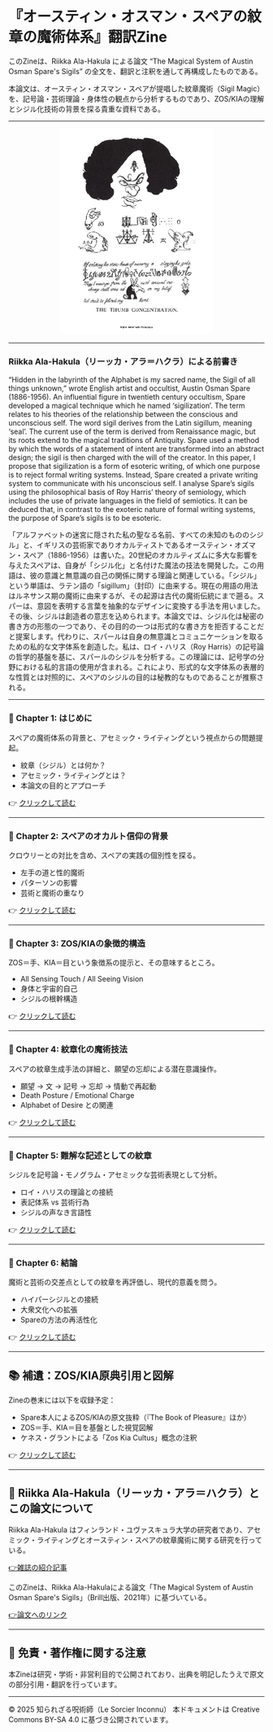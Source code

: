 # 『オースティン・オスマン・スペアの紋章の魔術体系』翻訳Zine

このZineは、Riikka Ala-Hakula による論文 “The Magical System of Austin Osman Spare's Sigils” の全文を、翻訳と注釈を通して再構成したものである。

本論文は、オースティン・オスマン・スペアが提唱した紋章魔術（Sigil Magic）を、記号論・芸術理論・身体性の観点から分析するものであり、ZOS/KIAの理解とシジル化技術の背景を探る貴重な資料である。


---

<div align="center">
 <img src="spare.png" width="300">
</div>

---

### Riikka Ala-Hakula（リーッカ・アラ＝ハクラ）による前書き

“Hidden in the labyrinth of the Alphabet is my sacred name, the Sigil of all things unknown,” wrote English artist and occultist, Austin Osman Spare (1886-1956). An influential figure in twentieth century occultism, Spare developed a magical technique which he named ‘sigilization’. The term relates to his theories of the relationship between the conscious and unconscious self. The word sigil derives from the Latin sigillum, meaning ‘seal’. The current use of the term is derived from Renaissance magic, but its roots extend to the magical traditions of Antiquity. Spare used a method by which the words of a statement of intent are transformed into an abstract design; the sigil is then charged with the will of the creator. In this paper, I propose that sigilization is a form of esoteric writing, of which one purpose is to reject formal writing systems. Instead, Spare created a private writing system to communicate with his unconscious self. I analyse Spare’s sigils using the philosophical basis of Roy Harris’ theory of semiology, which includes the use of private languages in the field of semiotics. It can be deduced that, in contrast to the exoteric nature of formal writing systems, the purpose of Spare’s sigils is to be esoteric.

「アルファベットの迷宮に隠された私の聖なる名前、すべての未知のもののシジル」と、イギリスの芸術家でありオカルティストであるオースティン・オズマン・スペア（1886-1956）は書いた。20世紀のオカルティズムに多大な影響を与えたスペアは、自身が「シジル化」と名付けた魔法の技法を開発した。この用語は、彼の意識と無意識の自己の関係に関する理論と関連している。「シジル」という単語は、ラテン語の「sigillum」（封印）に由来する。現在の用語の用法はルネサンス期の魔術に由来するが、その起源は古代の魔術伝統にまで遡る。スパーは、意図を表明する言葉を抽象的なデザインに変換する手法を用いました。その後、シジルは創造者の意志を込められます。本論文では、シジル化は秘密の書き方の形態の一つであり、その目的の一つは形式的な書き方を拒否することだと提案します。代わりに、スパールは自身の無意識とコミュニケーションを取るための私的な文字体系を創造した。私は、ロイ・ハリス（Roy Harris）の記号論の哲学的基盤を基に、スパールのシジルを分析する。この理論には、記号学の分野における私的言語の使用が含まれる。これにより、形式的な文字体系の表層的な性質とは対照的に、スペアのシジルの目的は秘教的なものであることが推察される。

---

### 🔹 Chapter 1: はじめに

スペアの魔術体系の背景と、アセミック・ライティングという視点からの問題提起。

- 紋章（シジル）とは何か？
- アセミック・ライティングとは？
- 本論文の目的とアプローチ

👉 [クリックして読む](01_intro.md)

---

### 🔹 Chapter 2: スペアのオカルト信仰の背景

クロウリーとの対比を含め、スペアの実践の個別性を探る。

- 左手の道と性的魔術
- パターソンの影響
- 芸術と魔術の重なり

👉 [クリックして読む](02_background.md)

---

### 🔹 Chapter 3: ZOS/KIAの象徴的構造

ZOS＝手、KIA＝目という象徴系の提示と、その意味するところ。

- All Sensing Touch / All Seeing Vision
- 身体と宇宙的自己
- シジルの根幹構造

👉 [クリックして読む](03_zos_kia.md)

---

### 🔹 Chapter 4: 紋章化の魔術技法

スペアの紋章生成手法の詳細と、願望の忘却による潜在意識操作。

- 願望 → 文 → 記号 → 忘却 → 情動で再起動
- Death Posture / Emotional Charge
- Alphabet of Desire との関連

👉 [クリックして読む](04_sigil_magic.md)

---

### 🔹 Chapter 5: 難解な記述としての紋章

シジルを記号論・モノグラム・アセミックな芸術表現として分析。

- ロイ・ハリスの理論との接続
- 表記体系 vs 芸術行為
- シジルの声なき言語性

👉 [クリックして読む](05_esoteric_script.md)

---

### 🔹 Chapter 6: 結論

魔術と芸術の交差点としての紋章を再評価し、現代的意義を問う。

- ハイパーシジルとの接続
- 大衆文化への拡張
- Spareの方法の再活性化

👉 [クリックして読む](06_conclusion.md)

---

## 📚 補遺：ZOS/KIA原典引用と図解

Zineの巻末には以下を収録予定：

- Spare本人によるZOS/KIAの原文抜粋（『The Book of Pleasure』ほか）
- ZOS＝手、KIA＝目を基盤とした視覚図解
- ケネス・グラントによる「Zos Kia Cultus」概念の注釈

👉 [クリックして読む](appendix.md)

---

## 🔖 Riikka Ala-Hakula（リーッカ・アラ＝ハクラ）とこの論文について

Riikka Ala-Hakula はフィンランド・ユヴァスキュラ大学の研究者であり、アセミック・ライティングとオースティン・スペアの紋章魔術に関する研究を行っている。

[👉雑誌の紹介記事](https://ylioppilaslehti.fi/2017/02/riikka-ala-hakula-teki-pioneeritutkimuksen-aseemisesta-kirjoituksesta/)

このZineは、Riikka Ala-Hakulaによる論文「The Magical System of Austin Osman Spare's Sigils」（Brill出版、2021年）に基づいている。

[👉論文へのリンク](https://brill.com/display/book/edcoll/9781848884397/BP000006.xml)

----

## 🔖 免責・著作権に関する注意

本Zineは研究・学術・非営利目的で公開されており、出典を明記したうえで原文の部分引用・翻訳を行っています。

----

© 2025 知られざる呪術師（Le Sorcier Inconnu）
本ドキュメントは Creative Commons BY-SA 4.0 に基づき公開されています。

